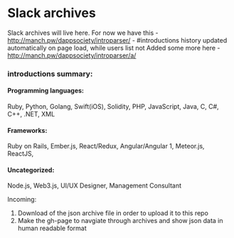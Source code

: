 # Slack archives
Slack archives will live here.
For now we have this - http://manch.pw/dappsociety/introparser/ - #introductions history updated automatically on page load, while users list not
Added some more here - http://manch.pw/dappsociety/introparser/a/

### introductions summary:
#### Programming languages:
Ruby, Python, Golang, Swift(iOS), Solidity, PHP, JavaScript, Java, C, C#, C++, .NET, XML
#### Frameworks:
Ruby on Rails, Ember.js, React/Redux, Angular/Angular 1, Meteor.js, ReactJS,
#### Uncategorized:
Node.js, Web3.js, UI/UX Designer, Management Consultant

Incoming:
1. Download of the json archive file in order to upload it to this repo
2. Make the gh-page to navgiate through archives and show json data in human readable format
